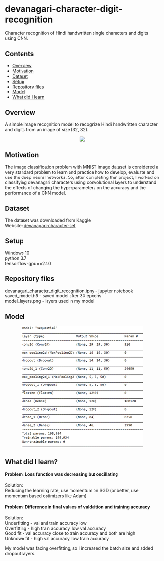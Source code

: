 # devanagari-character-digit-recognition
Character recognition of Hindi handwritten single characters and digits using CNN.

## Contents
* [Overview](#overview)
* [Motivation](#motivation)
* [Dataset](#dataset)
* [Setup](#setup)
* [Repository files](#repository-files)
* [Model](#model)
* [What did I learn](#what-did-i-learn)

## Overview
A simple image recognition model to recognize Hindi handwritten character and digits from an image of size (32, 32).

<p align="center">
  <img src="https://www.researchgate.net/profile/Kiran-Ravulakollu/publication/261876337/figure/fig1/AS:340899369373704@1458288151610/Samples-of-CPAR-2012-numeral-datasets.png" width="400">
</p>

## Motivation
The image classification problem with MNIST image dataset is considered a very standard problem to learn and practice how to develop, evaluate and use the deep neural networks. So, after completing that project, I worked on classifying devanagari characters using convolutional layers to understand the effects of changing the hyperparameters on the accuracy and the performance of a CNN model.

## Dataset
The dataset was downloaded from Kaggle<br>
Website: [devanagari-character-set](https://www.kaggle.com/rishianand/devanagari-character-set)

## Setup
Windows 10<br>
python 3.7<br>
tensorflow-gpu==2.1.0

## Repository files
devanagari_character_digit_recognition.ipny - jupyter notebook<br>
saved_model.h5 - saved model after 30 epochs<br>
model_layers.png - layers used in my model

## Model
<p align="center">
  <img src="model_layers.png" width="400">
</p>

## What did I learn?
#### Problem: Loss function was decreasing but oscillating
Solution:<br>
Reducing the learning rate, use momentum on SGD (or better, use momentum based optimizers like Adam)
#### Problem: Difference in final values of valdaition and training accuracy
Solution:<br>
Underfitting - val and train accuracy low<br>
Overfitting - high train accuracy, low val accuracy<br>
Good fit - val accuracy close to train accuracy and both are high<br>
Unknown fit - high val accuracy, low train accuracy<br>

My model was facing overfitting, so I increased the batch size and added dropout layers.
